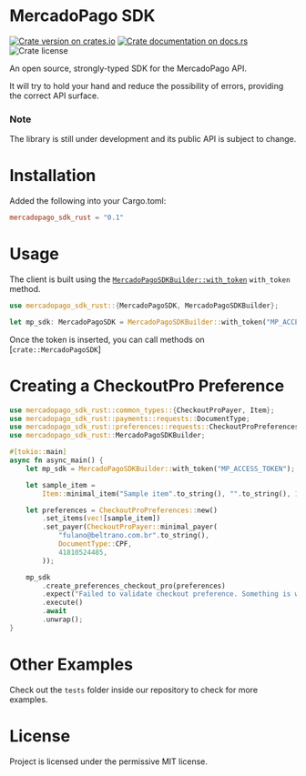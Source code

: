 # MercadoPago SDK


[![Crate version on crates.io](https://img.shields.io/crates/v/mercadopago-sdk-rust)](https://crates.io/crates/mercadopago-sdk-rust)
[![Crate documentation on docs.rs](https://img.shields.io/docsrs/mercadopago-sdk-rust)](https://docs.rs/mercadopago-sdk-rust)
![Crate license](https://img.shields.io/crates/l/mercadopago-sdk-rust)


<!-- cargo-rdme start -->

An open source, strongly-typed SDK for the MercadoPago API.

It will try to hold your hand and reduce the possibility of errors, providing the correct API
surface.

### Note

The library is still under development and its public API is subject to change.

# Installation

Added the following into your Cargo.toml:

```toml
mercadopago_sdk_rust = "0.1"
```

# Usage

The client is built using the
[`MercadoPagoSDKBuilder::with_token`](https://docs.rs/mercadopago-sdk-rust/latest/mercadopago_sdk_rust/struct.MercadoPagoSDKBuilder.html) `with_token`
method.

```rust
use mercadopago_sdk_rust::{MercadoPagoSDK, MercadoPagoSDKBuilder};

let mp_sdk: MercadoPagoSDK = MercadoPagoSDKBuilder::with_token("MP_ACCESS_TOKEN");

```

Once the token is inserted, you can call methods on [`crate::MercadoPagoSDK`]



# Creating a CheckoutPro Preference
```rust
use mercadopago_sdk_rust::common_types::{CheckoutProPayer, Item};
use mercadopago_sdk_rust::payments::requests::DocumentType;
use mercadopago_sdk_rust::preferences::requests::CheckoutProPreferences;
use mercadopago_sdk_rust::MercadoPagoSDKBuilder;

#[tokio::main]
async fn async_main() {
    let mp_sdk = MercadoPagoSDKBuilder::with_token("MP_ACCESS_TOKEN");

    let sample_item =
        Item::minimal_item("Sample item".to_string(), "".to_string(), 15.00, 1).unwrap();

    let preferences = CheckoutProPreferences::new()
        .set_items(vec![sample_item])
        .set_payer(CheckoutProPayer::minimal_payer(
            "fulano@beltrano.com.br".to_string(),
            DocumentType::CPF,
            41810524485,
        ));

    mp_sdk
        .create_preferences_checkout_pro(preferences)
        .expect("Failed to validate checkout preference. Something is wrong.")
        .execute()
        .await
        .unwrap();
}
```

# Other Examples

Check out the `tests` folder inside our repository to check for more examples.

# License
Project is licensed under the permissive MIT license.

<!-- cargo-rdme end -->
